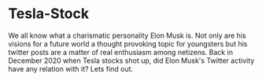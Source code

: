 # Tesla-Stock
We all know what a charismatic personality Elon Musk is. Not only are his visions for a future world a thought provoking topic for youngsters but his twitter posts are a matter 
of real enthusiasm among netizens. Back in December 2020 when Tesla stocks shot up, did Elon Musk's Twitter activity have any relation with it? Lets find out.
